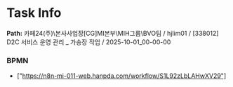 # Task Info

**Path:** 카페24(주)\본사사업장\[CG]MI본부\MIH그룹\BVO팀 / hjlim01 / [338012] D2C 서비스 운영 관리 _ 가송장 작업 / 2025-10-01_00-00-00

### BPMN
- ["https://n8n-mi-011-web.hanpda.com/workflow/S1L92zLbLAHwXV29"]

